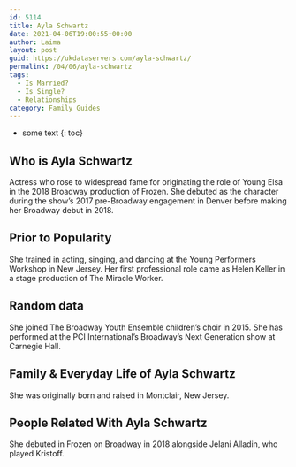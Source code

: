 ```yaml
---
id: 5114
title: Ayla Schwartz
date: 2021-04-06T19:00:55+00:00
author: Laima
layout: post
guid: https://ukdataservers.com/ayla-schwartz/
permalink: /04/06/ayla-schwartz
tags:
  - Is Married?
  - Is Single?
  - Relationships
category: Family Guides
---
```


* some text
{: toc}


## Who is Ayla Schwartz
                  
                  
                  
Actress who rose to widespread fame for originating the role of Young Elsa in the 2018 Broadway production of Frozen. She debuted as the character during the show&#8217;s 2017 pre-Broadway engagement in Denver before making her Broadway debut in 2018. 
                  
              
            
              
            
                
                
                
## Prior to Popularity
                  
                  
                  
She trained in acting, singing, and dancing at the Young Performers Workshop in New Jersey. Her first professional role came as Helen Keller in a stage production of The Miracle Worker. 
                  
              
            
              
            
                
                
                
## Random data
                  
                  
                  
She joined The Broadway Youth Ensemble children&#8217;s choir in 2015. She has performed at the PCI International&#8217;s Broadway&#8217;s Next Generation show at Carnegie Hall. 
                  
              
            
              
            
                
                
                
## Family & Everyday Life of Ayla Schwartz
                  
                  
                  
She was originally born and raised in Montclair, New Jersey. 
                  
              
            
              
            
                
                
                
## People Related With Ayla Schwartz
                  
                  
                  
She debuted in Frozen on Broadway in 2018 alongside Jelani Alladin, who played Kristoff. 
                  
              
            
              
            
                
              
            
              
              
            
            
              
            
          
          
          